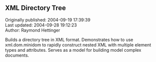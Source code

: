## XML Directory Tree  
Originally published: 2004-09-19 17:39:39  
Last updated: 2004-09-28 19:12:23  
Author: Raymond Hettinger  
  
Builds a directory tree in XML format.  Demonstrates how to use xml.dom.minidom to rapidly construct nested XML with multiple element types and attributes.  Serves as a model for building model complex documents.